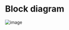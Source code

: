 # Block diagram
![image](https://www.engineersgarage.com/wp-content/uploads/2019/10/16x2-lcd-4x3-numeric-keypad-interfacing-with-8051-microcontroller_orig-1.png)
